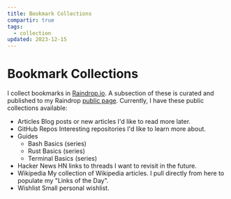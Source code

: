 ```yaml
---
title: Bookmark Collections
compartir: true
tags:
  - collection
updated: 2023-12-15
---
```


# Bookmark Collections

I collect bookmarks in [Raindrop.io](https://raindrop.io/). A subsection of these is curated and published to my Raindrop [public page](https://raindrop.io/SemanticData). Currently, I have these public collections available:

- Articles
  Blog posts or new articles I'd like to read more later.
- GitHub Repos
  Interesting repositories I'd like to learn more about.
- Guides
  - Bash Basics (series)
  - Rust Basics (series)
  - Terminal Basics (series)
- Hacker News
  HN links to threads I want to revisit in the future.
- Wikipedia
  My collection of Wikipedia articles. I pull directly from here to populate my "Links of the Day".
- Wishlist
  Small personal wishlist.
